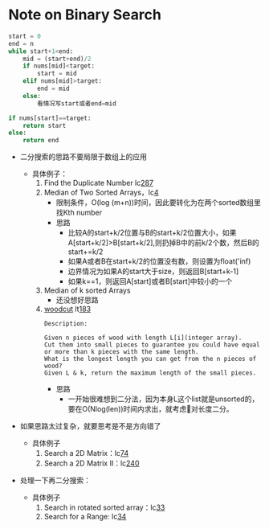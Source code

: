 # Note on Binary Search

```python
start = 0
end = n
while start+1<end:
    mid = (start+end)/2
    if nums[mid]<target:
        start = mid
    elif nums[mid]>target:
        end = mid
    else:
        看情况写start或者end=mid

if nums[start]==target:
    return start
else:
    return end
```

* 二分搜索的思路不要局限于数组上的应用
    * 具体例子：
        1. Find the Duplicate Number lc[287](src/lc287.py) 
        2. Median of Two Sorted Arrays，lc[4](src/lc4.py)
             * 限制条件，O(log (m+n))时间，因此要转化为在两个sorted数组里找Kth 
             number
             * 思路
                * 比较A的start+k/2位置与B的start+k/2位置大小，如果A[start+k/2]>B[start+k/2],则扔掉B中的前k/2个数，然后B的start+=k/2
                + 如果A或者B在start+k/2的位置没有数，则设置为float('inf)
                + 边界情况为如果A的start大于size，则返回B[start+k-1]
                + 如果k==1，则返回A[start]或者B[start]中较小的一个
        3. Median of k sorted Arrays
             *  还没想好思路
        4. [woodcut](http://www.lintcode.com/en/problem/wood-cut/#)  lt[183](src/lt183.py)
            ```
            Description:

            Given n pieces of wood with length L[i](integer array).
            Cut them into small pieces to guarantee you could have equal or more than k pieces with the same length. 
            What is the longest length you can get from the n pieces of wood? 
            Given L & k, return the maximum length of the small pieces.
            ```
            * 思路
                * 一开始很难想到二分法，因为本身L这个list就是unsorted的，要在O(Nlog(len))时间内求出，就考虑对长度二分。



 

* 如果思路太过复杂，就要思考是不是方向错了
    * 具体例子
        1. Search a 2D Matrix：lc[74](src/lc74.py)
        2. Search a 2D Matrix II：lc[240](src/lc240.py)

* 处理一下再二分搜索：
    * 具体例子
        1. Search in rotated sorted array：lc[33](src/lc33.py)
        2. Search for a Range: lc[34](src/lc34.py)